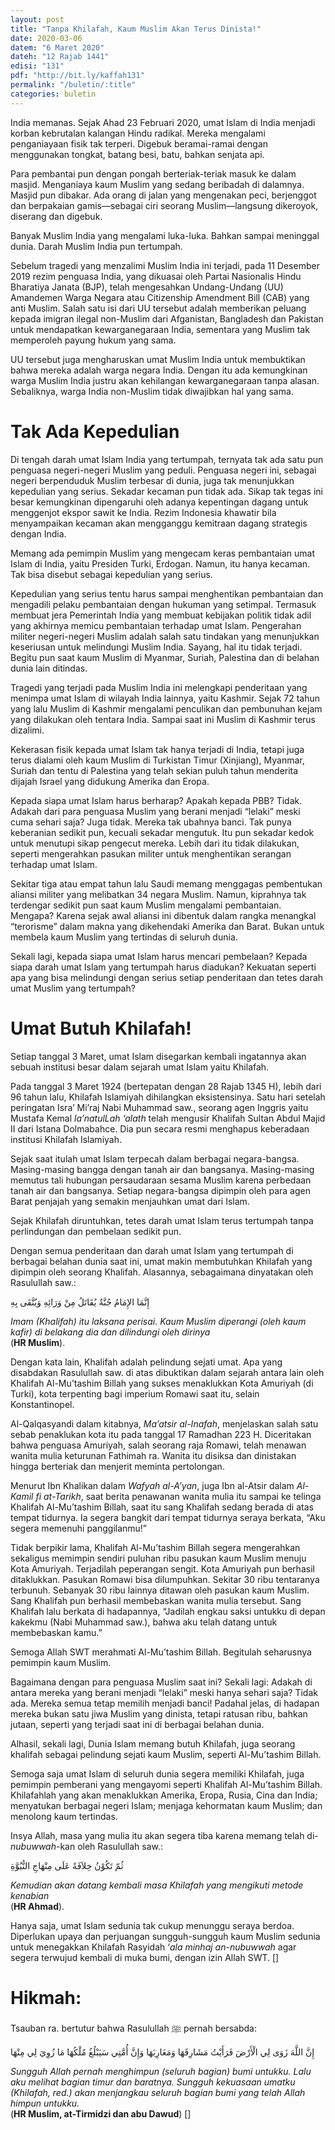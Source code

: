 ```yaml
---
layout: post
title: "Tanpa Khilafah, Kaum Muslim Akan Terus Dinista!"
date: 2020-03-06
datem: "6 Maret 2020"
dateh: "12 Rajab 1441"
edisi: "131"
pdf: "http://bit.ly/kaffah131"
permalink: "/buletin/:title"
categories: buletin
---
```


India memanas. Sejak Ahad 23 Februari 2020, umat Islam di India menjadi korban kebrutalan kalangan Hindu radikal. Mereka mengalami penganiayaan fisik tak terperi. Digebuk beramai-ramai dengan menggunakan tongkat, batang besi, batu, bahkan senjata api.

Para pembantai pun dengan pongah berteriak-teriak masuk ke dalam masjid. Menganiaya kaum Muslim yang sedang beribadah di dalamnya. Masjid pun dibakar. Ada orang di jalan yang mengenakan peci, berjenggot dan berpakaian gamis—sebagai ciri seorang Muslim—langsung dikeroyok, diserang dan digebuk.

Banyak Muslim India yang mengalami luka-luka. Bahkan sampai meninggal dunia. Darah Muslim India pun tertumpah.

Sebelum tragedi yang menzalimi Muslim India ini terjadi, pada 11 Desember 2019 rezim penguasa India, yang dikuasai oleh Partai Nasionalis Hindu Bharatiya Janata (BJP), telah mengesahkan Undang-Undang (UU) Amandemen Warga Negara atau Citizenship Amendment Bill (CAB) yang anti Muslim. Salah satu isi dari UU tersebut adalah memberikan peluang kepada imigran ilegal non-Muslim dari Afganistan, Bangladesh dan Pakistan untuk mendapatkan kewarganegaraan India, sementara yang Muslim tak memperoleh payung hukum yang sama.

UU tersebut juga mengharuskan umat Muslim India untuk membuktikan bahwa mereka adalah warga negara India. Dengan itu ada kemungkinan warga Muslim India justru akan kehilangan kewarganegaraan tanpa alasan. Sebaliknya, warga India non-Muslim tidak diwajibkan hal yang sama.

# Tak Ada Kepedulian

Di tengah darah umat Islam India yang tertumpah, ternyata tak ada satu pun penguasa negeri-negeri Muslim yang peduli. Penguasa negeri ini, sebagai negeri berpenduduk Muslim terbesar di dunia, juga tak menunjukkan kepedulian yang serius. Sekadar kecaman pun tidak ada. Sikap tak tegas ini besar kemungkinan dipengaruhi oleh adanya kepentingan dagang untuk menggenjot ekspor sawit ke India. Rezim Indonesia khawatir bila menyampaikan kecaman akan mengganggu kemitraan dagang strategis dengan India.

Memang ada pemimpin Muslim yang mengecam keras pembantaian umat Islam di India, yaitu Presiden Turki, Erdogan. Namun, itu hanya kecaman. Tak bisa disebut sebagai kepedulian yang serius.

Kepedulian yang serius tentu harus sampai menghentikan pembantaian dan mengadili pelaku pembantaian dengan hukuman yang setimpal. Termasuk membuat jera Pemerintah India yang membuat kebijakan politik tidak adil yang akhirnya memicu pembantaian terhadap umat Islam. Pengerahan militer negeri-negeri Muslim adalah salah satu tindakan yang menunjukkan keseriusan untuk melindungi Muslim India. Sayang, hal itu tidak terjadi. Begitu pun saat kaum Muslim di Myanmar, Suriah, Palestina dan di belahan dunia lain ditindas.

Tragedi yang terjadi pada Muslim India ini melengkapi penderitaan yang menimpa umat Islam di wilayah India lainnya, yaitu Kashmir. Sejak 72 tahun yang lalu Muslim di Kashmir mengalami penculikan dan pembunuhan kejam yang dilakukan oleh tentara India. Sampai saat ini Muslim di Kashmir terus dizalimi.

Kekerasan fisik kepada umat Islam tak hanya terjadi di India, tetapi juga terus dialami oleh kaum Muslim di Turkistan Timur (Xinjiang), Myanmar, Suriah dan tentu di Palestina yang telah sekian puluh tahun menderita dijajah Israel yang didukung Amerika dan Eropa.

Kepada siapa umat Islam harus berharap? Apakah kepada PBB? Tidak. Adakah dari para penguasa Muslim yang berani menjadi “lelaki” meski cuma sehari saja? Juga tidak. Mereka tak ubahnya banci. Tak punya keberanian sedikit pun, kecuali sekadar mengutuk. Itu pun sekadar kedok untuk menutupi sikap pengecut mereka. Lebih dari itu tidak dilakukan, seperti mengerahkan pasukan militer untuk menghentikan serangan terhadap umat Islam.

Sekitar tiga atau empat tahun lalu Saudi memang menggagas pembentukan aliansi militer yang melibatkan 34 negara Muslim. Namun, kiprahnya tak terdengar sedikit pun saat kaum Muslim mengalami pembantaian. Mengapa? Karena sejak awal aliansi ini dibentuk dalam rangka menangkal “terorisme” dalam makna yang dikehendaki Amerika dan Barat. Bukan untuk membela kaum Muslim yang tertindas di seluruh dunia.

Sekali lagi, kepada siapa umat Islam harus mencari pembelaan? Kepada siapa darah umat Islam yang tertumpah harus diadukan? Kekuatan seperti apa yang bisa melindungi dengan serius setiap penderitaan dan tetes darah umat Muslim yang tertumpah?

# Umat Butuh Khilafah!

Setiap tanggal 3 Maret, umat Islam disegarkan kembali ingatannya akan sebuah institusi besar dalam sejarah umat Islam yaitu Khilafah.

Pada tanggal 3 Maret 1924 (bertepatan dengan 28 Rajab 1345 H), lebih dari 96 tahun lalu, Khilafah Islamiyah dihilangkan eksistensinya. Satu hari setelah peringatan Isra’ Mi’raj Nabi Muhammad saw., seorang agen Inggris yaitu Mustafa Kemal *la’natulLah ‘alath* telah mengusir Khalifah Sultan Abdul Majid II dari Istana Dolmabahce. Dia pun secara resmi menghapus keberadaan institusi Khilafah Islamiyah.

Sejak saat itulah umat Islam terpecah dalam berbagai negara-bangsa. Masing-masing bangga dengan tanah air dan bangsanya. Masing-masing memutus tali hubungan persaudaraan sesama Muslim karena perbedaan tanah air dan bangsanya. Setiap negara-bangsa dipimpin oleh para agen Barat penjajah yang semakin menjauhkan umat dari Islam.

Sejak Khilafah diruntuhkan, tetes darah umat Islam terus tertumpah tanpa perlindungan dan pembelaan sedikit pun.

Dengan semua penderitaan dan darah umat Islam yang tertumpah di berbagai belahan dunia saat ini, umat makin membutuhkan Khilafah yang dipimpin oleh seorang Khalifah. Alasannya, sebagaimana dinyatakan oleh Rasulullah saw.:

<p class="text-right-arabic">
إِنَّمَا الإِمَامُ جُنَّةٌ يُقَاتَلُ مِنْ وَرَائِهِ وَيُتَّقَى بِهِ
</p>

<p class="text-right-arti">
<i>Imam (Khalifah) itu laksana perisai. Kaum Muslim diperangi (oleh kaum kafir) di belakang dia dan dilindungi oleh dirinya</i><br>
(<b>HR Muslim</b>).
</p>

Dengan kata lain, Khalifah adalah pelindung sejati umat. Apa yang disabdakan Rasulullah saw. di atas dibuktikan dalam sejarah antara lain oleh Khalifah Al-Mu’tashim Billah yang sukses menaklukkan Kota Amuriyah (di Turki), kota terpenting bagi imperium Romawi saat itu, selain Konstantinopel.

Al-Qalqasyandi dalam kitabnya, *Ma’atsir al-Inafah*, menjelaskan salah satu sebab penaklukan kota itu pada tanggal 17 Ramadhan 223 H. Diceritakan bahwa penguasa Amuriyah, salah seorang raja Romawi, telah menawan wanita mulia keturunan Fathimah ra. Wanita itu disiksa dan dinistakan hingga berteriak dan menjerit meminta pertolongan.

Menurut Ibn Khalikan dalam *Wafyah al-A’yan*, juga Ibn al-Atsir dalam *Al-Kamil fi at-Tarikh*, saat berita penawanan wanita mulia itu sampai ke telinga Khalifah Al-Mu’tashim Billah, saat itu sang Khalifah sedang berada di atas tempat tidurnya. Ia segera bangkit dari tempat tidurnya seraya berkata, “Aku segera memenuhi panggilanmu!”

Tidak berpikir lama, Khalifah Al-Mu’tashim Billah segera mengerahkan sekaligus memimpin sendiri puluhan ribu pasukan kaum Muslim menuju Kota Amuriyah. Terjadilah peperangan sengit. Kota Amuriyah pun berhasil ditaklukkan. Pasukan Romawi bisa dilumpuhkan. Sekitar 30 ribu tentaranya terbunuh. Sebanyak 30 ribu lainnya ditawan oleh pasukan kaum Muslim. Sang Khalifah pun berhasil membebaskan wanita mulia tersebut. Sang Khalifah lalu berkata di hadapannya, “Jadilah engkau saksi untukku di depan kakekmu (Nabi Muhammad saw.), bahwa aku telah datang untuk membebaskan kamu.”

Semoga Allah SWT merahmati Al-Mu’tashim Billah. Begitulah seharusnya pemimpin kaum Muslim.

Bagaimana dengan para penguasa Muslim saat ini? Sekali lagi: Adakah di antara mereka yang berani menjadi “lelaki” meski hanya sehari saja? Tidak ada. Mereka semua tetap memilih menjadi banci! Padahal jelas, di hadapan mereka bukan satu jiwa Muslim yang dinista, tetapi ratusan ribu, bahkan jutaan, seperti yang terjadi saat ini di berbagai belahan dunia.

Alhasil, sekali lagi, Dunia Islam memang butuh Khilafah, juga seorang khalifah sebagai pelindung sejati kaum Muslim, seperti Al-Mu’tashim Billah.

Semoga saja umat Islam di seluruh dunia segera memiliki Khilafah, juga pemimpin pemberani yang mengayomi seperti Khalifah Al-Mu’tashim Billah. Khilafahlah yang akan menaklukkan Amerika, Eropa, Rusia, Cina dan India; menyatukan berbagai negeri Islam; menjaga kehormatan kaum Muslim; dan menolong kaum tertindas.

Insya Allah, masa yang mulia itu akan segera tiba karena memang telah di-*nubuwwah*-kan oleh Rasulullah saw.:

<p class="text-right-arabic">
ثُمّ تَكُوْنُ خِلاَفَةً عَلَى مِنْهَاجِ النُّبُوَّةِ
</p>

<p class="text-right-arti">
<i>Kemudian akan datang kembali masa Khilafah yang mengikuti metode kenabian</i><br>
(<b>HR Ahmad</b>).
</p>

Hanya saja, umat Islam sedunia tak cukup menunggu seraya berdoa. Diperlukan upaya dan perjuangan sungguh-sungguh kaum Muslim sedunia untuk menegakkan Khilafah Rasyidah ‘*ala minhaj an-nubuwwah* agar segera terwujud kembali di muka bumi, dengan izin Allah SWT. []

<!-- HIKMAH -->
<div class="card mt-5">
  <div class="card-header">
  <h1>Hikmah:</h1>
  </div>

  <div class="card-body">
  <p class="text-center">
  Tsauban ra. bertutur bahwa Rasulullah ﷺ pernah bersabda:
  </p>

  <p class="text-center-arabic">
  إِنَّ اللَّهَ زَوَى لِي الْأَرْضَ فَرَأَيْتُ مَشَارِقَهَا وَمَغَارِبَهَا وَإِنَّ أُمَّتِي سَيَبْلُغُ مُلْكُهَا مَا زُوِيَ لِي مِنْهَا
  </p>

  <p class="text-center">
  <i>Sungguh Allah pernah menghimpun (seluruh bagian) bumi untukku. Lalu aku melihat bagian timur dan baratnya. Sungguh kekuasaan umatku (Khilafah, red.) akan menjangkau seluruh bagian bumi yang telah Allah himpun untukku.</i><br>
  (<b>HR Muslim, at-Tirmidzi dan abu Dawud</b>) []
  </p>
  </div>
</div>
<!-- END HIKMAH -->
